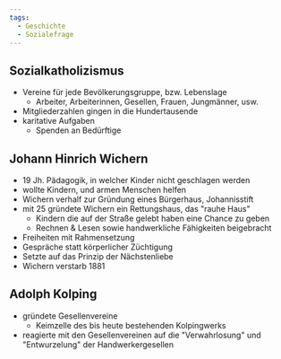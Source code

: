 ```yaml
---
tags:
  - Geschichte
  - Sozialefrage
---
```

## Sozialkatholizismus

- Vereine für jede Bevölkerungsgruppe, bzw. Lebenslage
	- Arbeiter, Arbeiterinnen, Gesellen, Frauen, Jungmänner, usw.
- Mitgliederzahlen gingen in die Hundertausende
- karitative Aufgaben
	- Spenden an Bedürftige
## Johann Hinrich Wichern

- 19 Jh. Pädagogik, in welcher Kinder nicht geschlagen werden
- wollte Kindern, und armen Menschen helfen
- Wichern verhalf zur Gründung eines Bürgerhaus, Johannisstift
- mit 25 gründete Wichern ein Rettungshaus, das "rauhe Haus"
	- Kindern die auf der Straße gelebt haben eine Chance zu geben
	- Rechnen & Lesen sowie handwerkliche Fähigkeiten beigebracht
- Freiheiten mit Rahmensetzung
- Gespräche statt körperlicher Züchtigung
- Setzte auf das Prinzip der Nächstenliebe
- Wichern verstarb 1881

## Adolph Kolping

- gründete Gesellenvereine
	- Keimzelle des bis heute bestehenden Kolpingwerks
- reagierte mit den Gesellenvereinen auf die "Verwahrlosung" und "Entwurzelung" der Handwerkergesellen